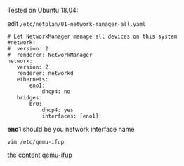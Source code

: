 Tested on Ubuntu 18.04:

edit `/etc/netplan/01-network-manager-all.yaml`

```shell
# Let NetworkManager manage all devices on this system
#network:
#  version: 2
#  renderer: NetworkManager
network:
   version: 2
   renderer: networkd
   ethernets:
       eno1:
           dhcp4: no
   bridges:
       br0:
           dhcp4: yes
           interfaces: [eno1]
```

**eno1** should be you network interface name

```shell
vim /etc/qemu-ifup
```
the  content [qemu-ifup](https://github.com/liujunming/qemu_usage/blob/master/0002-set-net-on-kvm/qemu-ifup)

